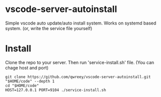 
# vscode-server-autoinstall

Simple vscode auto update/auto install system.
Works on systemd based system. (or, write the service file yourself)

# Install

Clone the repo to your server.
Then run 'service-install.sh' file. (You can chage host and port)
```
git clone https://github.com/qwreey/vscode-server-autoinstall.git "$HOME/code" --depth 1
cd "$HOME/code"
HOST=127.0.0.1 PORT=9104 ./service-install.sh
```

